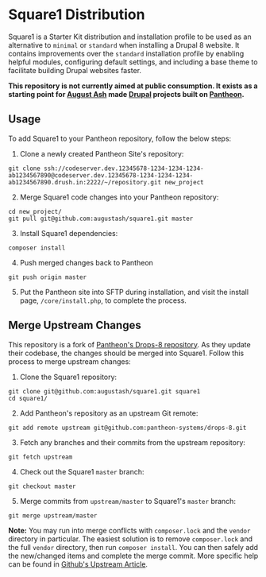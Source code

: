 # Square1 Distribution

Square1 is a Starter Kit distribution and installation profile to be used as an alternative to `minimal` or `standard` when installing a Drupal 8 website. It contains improvements over the `standard` installation profile by enabling helpful modules, configuring default settings, and including a base theme to facilitate building Drupal websites faster.

**This repository is not currently aimed at public consumption. It exists as a starting point for [August Ash](https://www.augustash.com/) made [Drupal](https://www.drupal.org/) projects built on [Pantheon](https://pantheon.io/).**

## Usage

To add Square1 to your Pantheon repository, follow the below steps:

1) Clone a newly created Pantheon Site's repository:

```
git clone ssh://codeserver.dev.12345678-1234-1234-1234-ab1234567890@codeserver.dev.12345678-1234-1234-1234-ab1234567890.drush.in:2222/~/repository.git new_project
```

2) Merge Square1 code changes into your Pantheon repository:

```
cd new_project/
git pull git@github.com:augustash/square1.git master
```

3) Install Square1 dependencies:

```
composer install
```

4) Push merged changes back to Pantheon

```
git push origin master
```

5) Put the Pantheon site into SFTP during installation, and visit the install page, `/core/install.php`, to complete the process.

## Merge Upstream Changes

This repository is a fork of [Pantheon's Drops-8 repository](https://github.com/pantheon-systems/drops-8). As they update their codebase, the changes should be merged into Square1. Follow this process to merge upstream changes:

1) Clone the Square1 repository:

```
git clone git@github.com:augustash/square1.git square1
cd square1/
```

2) Add Pantheon's repository as an upstream Git remote:

```
git add remote upstream git@github.com:pantheon-systems/drops-8.git
```

3) Fetch any branches and their commits from the upstream repository:

```
git fetch upstream
```

4) Check out the Square1 `master` branch:

```
git checkout master
```

5) Merge commits from `upstream/master` to Square1's `master` branch:

```
git merge upstream/master
```

**Note:** You may run into merge conflicts with `composer.lock` and the `vendor` directory in particular. The easiest solution is to remove `composer.lock` and the full `vendor` directory, then run `composer install`. You can then safely add the new/changed items and complete the merge commit. More specific help can be found in [Github's Upstream Article](https://help.github.com/articles/syncing-a-fork/).
